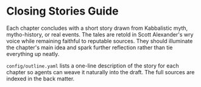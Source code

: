 # Closing Stories Guide

Each chapter concludes with a short story drawn from Kabbalistic myth, mytho-history, or real events. The tales are retold in Scott Alexander's wry voice while remaining faithful to reputable sources. They should illuminate the chapter's main idea and spark further reflection rather than tie everything up neatly.

`config/outline.yaml` lists a one-line description of the story for each chapter so agents can weave it naturally into the draft. The full sources are indexed in the back matter.
